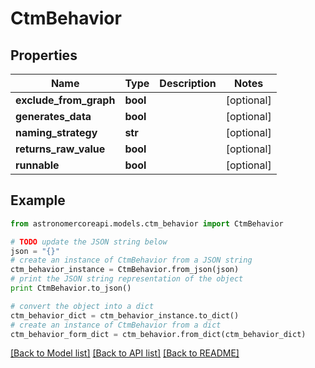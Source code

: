 # CtmBehavior


## Properties
Name | Type | Description | Notes
------------ | ------------- | ------------- | -------------
**exclude_from_graph** | **bool** |  | [optional] 
**generates_data** | **bool** |  | [optional] 
**naming_strategy** | **str** |  | [optional] 
**returns_raw_value** | **bool** |  | [optional] 
**runnable** | **bool** |  | [optional] 

## Example

```python
from astronomercoreapi.models.ctm_behavior import CtmBehavior

# TODO update the JSON string below
json = "{}"
# create an instance of CtmBehavior from a JSON string
ctm_behavior_instance = CtmBehavior.from_json(json)
# print the JSON string representation of the object
print CtmBehavior.to_json()

# convert the object into a dict
ctm_behavior_dict = ctm_behavior_instance.to_dict()
# create an instance of CtmBehavior from a dict
ctm_behavior_form_dict = ctm_behavior.from_dict(ctm_behavior_dict)
```
[[Back to Model list]](../README.md#documentation-for-models) [[Back to API list]](../README.md#documentation-for-api-endpoints) [[Back to README]](../README.md)


